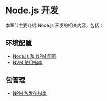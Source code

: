 # Node.js 开发

本章节主要介绍 Node.js 开发的相关内容，包括：

## 环境配置
- [Node.js 和 NPM 配置](./01-node-npm-config.md)
- [NVM 使用指南](./02-nvm-guide.md)

## 包管理
- [NPM 包发布指南](./02-npm-package-publish.md)
